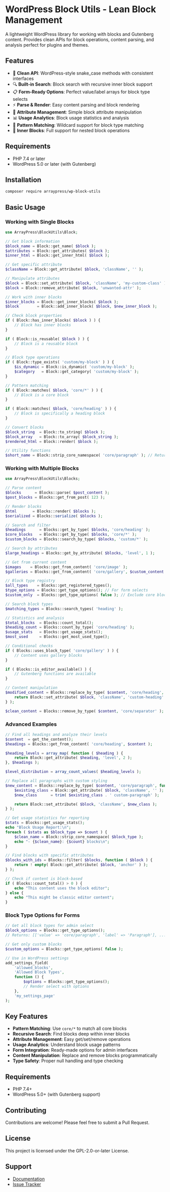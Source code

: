 # WordPress Block Utils - Lean Block Management

A lightweight WordPress library for working with blocks and Gutenberg content. Provides clean APIs for block operations, content parsing, and analysis perfect for plugins and themes.

## Features

* 🎯 **Clean API**: WordPress-style snake_case methods with consistent interfaces
* 🔍 **Built-in Search**: Block search with recursive inner block support
* 📋 **Form-Ready Options**: Perfect value/label arrays for block type selects
* ⚡ **Parse & Render**: Easy content parsing and block rendering
* 🔧 **Attribute Management**: Simple block attribute manipulation
* 📊 **Usage Analytics**: Block usage statistics and analysis
* 🎨 **Pattern Matching**: Wildcard support for block type matching
* 🧱 **Inner Blocks**: Full support for nested block operations

## Requirements

* PHP 7.4 or later
* WordPress 5.0 or later (with Gutenberg)

## Installation

```bash
composer require arraypress/wp-block-utils
```

## Basic Usage

### Working with Single Blocks

```php
use ArrayPress\BlockUtils\Block;

// Get block information
$block_name = Block::get_name( $block );
$attributes = Block::get_attributes( $block );
$inner_html = Block::get_inner_html( $block );

// Get specific attribute
$className = Block::get_attribute( $block, 'className', '' );

// Manipulate attributes
$block = Block::set_attribute( $block, 'className', 'my-custom-class' );
$block = Block::remove_attribute( $block, 'unwanted-attr' );

// Work with inner blocks
$inner_blocks = Block::get_inner_blocks( $block );
$block        = Block::add_inner_block( $block, $new_inner_block );

// Check block properties
if ( Block::has_inner_blocks( $block ) ) {
	// Block has inner blocks
}

if ( Block::is_reusable( $block ) ) {
	// Block is a reusable block
}

// Block type operations
if ( Block::type_exists( 'custom/my-block' ) ) {
	$is_dynamic = Block::is_dynamic( 'custom/my-block' );
	$category   = Block::get_category( 'custom/my-block' );
}

// Pattern matching
if ( Block::matches( $block, 'core/*' ) ) {
	// Block is a core block
}

if ( Block::matches( $block, 'core/heading' ) ) {
	// Block is specifically a heading block
}

// Convert blocks
$block_string  = Block::to_string( $block );
$block_array   = Block::to_array( $block_string );
$rendered_html = Block::render( $block );

// Utility functions
$short_name = Block::strip_core_namespace( 'core/paragraph' ); // Returns: 'paragraph'
```

### Working with Multiple Blocks

```php
use ArrayPress\BlockUtils\Blocks;

// Parse content
$blocks      = Blocks::parse( $post_content );
$post_blocks = Blocks::get_from_post( 123 );

// Render blocks
$html       = Blocks::render( $blocks );
$serialized = Blocks::serialize( $blocks );

// Search and filter
$headings      = Blocks::get_by_type( $blocks, 'core/heading' );
$core_blocks   = Blocks::get_by_type( $blocks, 'core/*' );
$custom_blocks = Blocks::search_by_type( $blocks, 'custom/*' );

// Search by attributes
$large_headings = Blocks::get_by_attribute( $blocks, 'level', 1 );

// Get from current content
$images    = Blocks::get_from_content( 'core/image' );
$galleries = Blocks::get_from_content( 'core/gallery', $custom_content );

// Block type registry
$all_types    = Blocks::get_registered_types();
$type_options = Blocks::get_type_options(); // For form selects
$custom_only  = Blocks::get_type_options( false ); // Exclude core blocks

// Search block types
$matching_types = Blocks::search_types( 'heading' );

// Statistics and analysis
$total_blocks  = Blocks::count_total();
$heading_count = Blocks::count_by_type( 'core/heading' );
$usage_stats   = Blocks::get_usage_stats();
$most_used     = Blocks::get_most_used_type();

// Conditional checks
if ( Blocks::uses_block_type( 'core/gallery' ) ) {
	// Content uses gallery blocks
}

if ( Blocks::is_editor_available() ) {
	// Gutenberg functions are available
}

// Content manipulation
$modified_content = Blocks::replace_by_type( $content, 'core/heading', function ( $block ) {
	return Block::set_attribute( $block, 'className', 'custom-heading' );
} );

$clean_content = Blocks::remove_by_type( $content, 'core/separator' );
```

### Advanced Examples

```php
// Find all headings and analyze their levels
$content  = get_the_content();
$headings = Blocks::get_from_content( 'core/heading', $content );

$heading_levels = array_map( function ( $heading ) {
	return Block::get_attribute( $heading, 'level', 2 );
}, $headings );

$level_distribution = array_count_values( $heading_levels );

// Replace all paragraphs with custom styling
$new_content = Blocks::replace_by_type( $content, 'core/paragraph', function ( $block ) {
	$existing_class = Block::get_attribute( $block, 'className', '' );
	$new_class      = trim( $existing_class . ' custom-paragraph' );

	return Block::set_attribute( $block, 'className', $new_class );
} );

// Get usage statistics for reporting
$stats = Blocks::get_usage_stats();
echo "Block Usage Report:\n";
foreach ( $stats as $block_type => $count ) {
	$clean_name = Block::strip_core_namespace( $block_type );
	echo "- {$clean_name}: {$count} blocks\n";
}

// Find blocks with specific attributes
$blocks_with_ids = Blocks::filter( $blocks, function ( $block ) {
	return ! empty( Block::get_attribute( $block, 'anchor' ) );
} );

// Check if content is block-based
if ( Blocks::count_total() > 0 ) {
	echo "This content uses the block editor";
} else {
	echo "This might be classic editor content";
}
```

### Block Type Options for Forms

```php
// Get all block types for admin select
$block_options = Blocks::get_type_options();
// Returns: [['value' => 'core/paragraph', 'label' => 'Paragraph'], ...]

// Get only custom blocks
$custom_options = Blocks::get_type_options( false );

// Use in WordPress settings
add_settings_field(
	'allowed_blocks',
	'Allowed Block Types',
	function () {
		$options = Blocks::get_type_options();
		// Render select with options
	},
	'my_settings_page'
);
```

## Key Features

- **Pattern Matching**: Use `core/*` to match all core blocks
- **Recursive Search**: Find blocks deep within inner blocks
- **Attribute Management**: Easy get/set/remove operations
- **Usage Analytics**: Understand block usage patterns
- **Form Integration**: Ready-made options for admin interfaces
- **Content Manipulation**: Replace and remove blocks programmatically
- **Type Safety**: Proper null handling and type checking

## Requirements

- PHP 7.4+
- WordPress 5.0+ (with Gutenberg support)

## Contributing

Contributions are welcome! Please feel free to submit a Pull Request.

## License

This project is licensed under the GPL-2.0-or-later License.

## Support

- [Documentation](https://github.com/arraypress/wp-block-utils)
- [Issue Tracker](https://github.com/arraypress/wp-block-utils/issues)